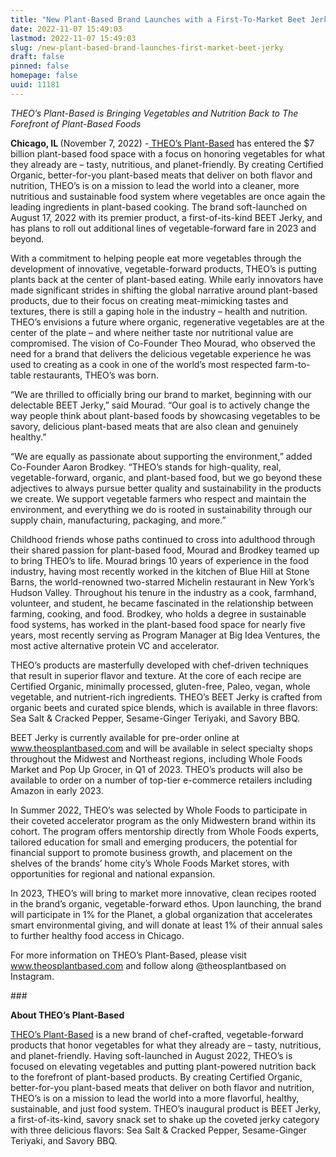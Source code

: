 ```yaml
---
title: "New Plant-Based Brand Launches with a First-To-Market Beet Jerky"
date: 2022-11-07 15:49:03
lastmod: 2022-11-07 15:49:03
slug: /new-plant-based-brand-launches-first-market-beet-jerky
draft: false
pinned: false
homepage: false
uuid: 11181
---
```

<p><em>THEO’s Plant-Based is Bringing Vegetables and Nutrition Back to The Forefront of Plant-Based Foods </em></p>
<p><strong>Chicago, IL </strong>(November 7, 2022) -<a href="https://theosplantbased.com/"> THEO’s Plant-Based</a> has entered the $7 billion plant-based food space with a focus on honoring vegetables for what they already are – tasty, nutritious, and planet-friendly. By creating Certified Organic, better-for-you plant-based meats that deliver on both flavor and nutrition, THEO’s is on a mission to lead the world into a cleaner, more nutritious and sustainable food system where vegetables are once again the leading ingredients in plant-based cooking. The brand soft-launched on August 17, 2022 with its premier product, a first-of-its-kind BEET Jerky, and has plans to roll out additional lines of vegetable-forward fare in 2023 and beyond. </p>
<p>With a commitment to helping people eat more vegetables through the development of innovative, vegetable-forward products, THEO’s is putting plants back at the center of plant-based eating. While early innovators have made significant strides in shifting the global narrative around plant-based products, due to their focus on creating meat-mimicking tastes and textures, there is still a gaping hole in the industry – health and nutrition. THEO’s envisions a future where organic, regenerative vegetables are at the center of the plate – and where neither taste nor nutritional value are compromised. The vision of Co-Founder Theo Mourad, who observed the need for a brand that delivers the delicious vegetable experience he was used to creating as a cook in one of the world’s most respected farm-to-table restaurants, THEO’s was born.</p>
<p>“We are thrilled to officially bring our brand to market, beginning with our delectable BEET Jerky,” said Mourad. “Our goal is to actively change the way people think about plant-based foods by showcasing vegetables to be savory, delicious plant-based meats that are also clean and genuinely healthy.” </p>
<p>“We are equally as passionate about supporting the environment,” added Co-Founder Aaron Brodkey. “THEO’s stands for high-quality, real, vegetable-forward, organic, and plant-based food, but we go beyond these adjectives to always pursue better quality and sustainability in the products we create. We support vegetable farmers who respect and maintain the environment, and everything we do is rooted in sustainability through our supply chain, manufacturing, packaging, and more.”</p>
<p>Childhood friends whose paths continued to cross into adulthood through their shared passion for plant-based food, Mourad and Brodkey teamed up to bring THEO’s to life. Mourad brings 10 years of experience in the food industry, having most recently worked in the kitchen of Blue Hill at Stone Barns, the world-renowned two-starred Michelin restaurant in New York’s Hudson Valley. Throughout his tenure in the industry as a cook, farmhand, volunteer, and student, he became fascinated in the relationship between farming, cooking, and food. Brodkey, who holds a degree in sustainable food systems, has worked in the plant-based food space for nearly five years, most recently serving as Program Manager at Big Idea Ventures, the most active alternative protein VC and accelerator. </p>
<p>THEO’s products are masterfully developed with chef-driven techniques that result in superior flavor and texture. At the core of each recipe are Certified Organic, minimally processed, gluten-free, Paleo, vegan, whole vegetable, and nutrient-rich ingredients. THEO’s BEET Jerky is crafted from organic beets and curated spice blends, which is available in three flavors: Sea Salt & Cracked Pepper, Sesame-Ginger Teriyaki, and Savory BBQ. </p>
<p>BEET Jerky is currently available for pre-order online at<a href="http://www.theosplantbased.com/"> www.theosplantbased.com</a> and will be available in select specialty shops throughout the Midwest and Northeast regions, including Whole Foods Market and Pop Up Grocer, in Q1 of 2023. THEO’s products will also be available to order on a number of top-tier e-commerce retailers including Amazon in early 2023.</p>
<p>In Summer 2022, THEO’s was selected by Whole Foods to participate in their coveted accelerator program as the only Midwestern brand within its cohort. The program offers mentorship directly from Whole Foods experts, tailored education for small and emerging producers, the potential for financial support to promote business growth, and placement on the shelves of the brands’ home city’s Whole Foods Market stores, with opportunities for regional and national expansion. </p>
<p>In 2023, THEO’s will bring to market more innovative, clean recipes rooted in the brand’s organic, vegetable-forward ethos. Upon launching, the brand will participate in 1% for the Planet, a global organization that accelerates smart environmental giving, and will donate at least 1% of their annual sales to further healthy food access in Chicago.</p>
<p>For more information on THEO’s Plant-Based, please visit<a href="http://www.theosplantbased.com/"> www.theosplantbased.com</a> and follow along @theosplantbased on Instagram.</p>
<p>###</p>
<p><strong>About THEO’s Plant-Based</strong></p>
<p><a href="https://theosplantbased.com/">THEO’s Plant-Based</a> is a new brand of chef-crafted, vegetable-forward products that honor vegetables for what they already are – tasty, nutritious, and planet-friendly. Having soft-launched in August 2022, THEO’s is focused on elevating vegetables and putting plant-powered nutrition back to the forefront of plant-based products. By creating Certified Organic, better-for-you plant-based meats that deliver on both flavor and nutrition, THEO’s is on a mission to lead the world into a more flavorful, healthy, sustainable, and just food system. THEO’s inaugural product is BEET Jerky, a first-of-its-kind, savory snack set to shake up the coveted jerky category with three delicious flavors: Sea Salt & Cracked Pepper, Sesame-Ginger Teriyaki, and Savory BBQ.</p>
